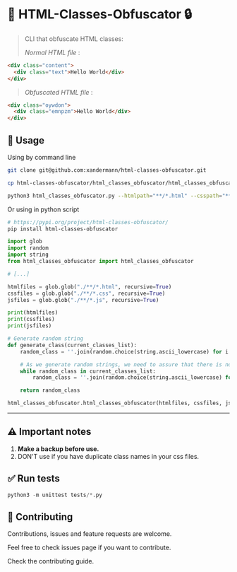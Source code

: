 # 👋 HTML-Classes-Obfuscator 🔒

> CLI that obfuscate HTML classes:
>
> _Normal HTML file_ :

```html
<div class="content">
  <div class="text">Hello World</div>
</div>
```

> _Obfuscated HTML file_ :

```html
<div class="oywdon">
  <div class="emnpzm">Hello World</div>
</div>
```

## 🚀 Usage

Using by command line

```bash
git clone git@github.com:xandermann/html-classes-obfuscator.git

cp html-classes-obfuscator/html_classes_obfuscator/html_classes_obfuscator.py ./YOUR_PROJECT

python3 html_classes_obfuscator.py --htmlpath="**/*.html" --csspath="**/*.css" --jspath="**/*.js"
```

Or using in python script

```bash
# https://pypi.org/project/html-classes-obfuscator/
pip install html-classes-obfuscator
```

```python
import glob
import random
import string
from html_classes_obfuscator import html_classes_obfuscator

# [...]

htmlfiles = glob.glob("./**/*.html", recursive=True)
cssfiles = glob.glob("./**/*.css", recursive=True)
jsfiles = glob.glob("./**/*.js", recursive=True)

print(htmlfiles)
print(cssfiles)
print(jsfiles)

# Generate random string
def generate_class(current_classes_list):
    random_class = ''.join(random.choice(string.ascii_lowercase) for i in range(6))

    # As we generate random strings, we need to assure that there is no collisions between already converted classes
    while random_class in current_classes_list:
        random_class = ''.join(random.choice(string.ascii_lowercase) for i in range(6))

    return random_class

html_classes_obfuscator.html_classes_obfuscator(htmlfiles, cssfiles, jsfiles, generate_class)
```

---

## ⚠️️ Important notes

1. **Make a backup before use.**
2. DON'T use if you have duplicate class names in your css files.

## ✅ Run tests

```python
python3 -m unittest tests/*.py
```

## 🤝 Contributing

Contributions, issues and feature requests are welcome.

Feel free to check issues page if you want to contribute.

Check the contributing guide.
